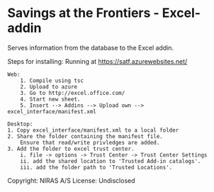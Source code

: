 # Savings at the Frontiers - Excel-addin 

Serves information from the database to the Excel addin.

Steps for installing:
    Running at https://satf.azurewebsites.net/

    Web:
        1. Compile using tsc
        2. Upload to azure
        3. Go to http://excel.office.com/
        4. Start new sheet.
        5. Insert --> Addins --> Upload own --> excel_interface/manifest.xml

    Desktop:
    1. Copy excel_interface/manifest.xml to a local folder
    2. Share the folder containing the manifest file.
        Ensure that read/write privledges are added.
    3. Add the folder to excel trust center.
        i. file -> options -> Trust Center -> Trust Center Settings
        ii. add the shared location to 'Trusted Add-in catalogs'.
        iii. add the folder path to 'Trusted Locations'.

Copyright: NIRAS A/S
License: Undisclosed
